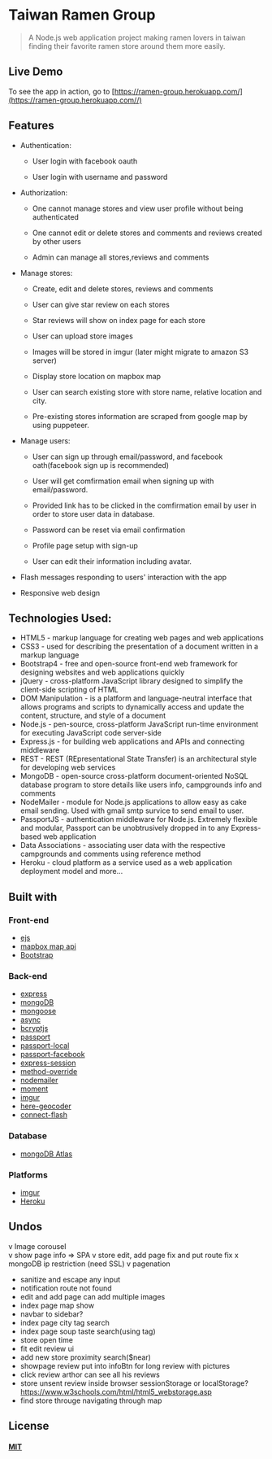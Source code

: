 # Taiwan Ramen Group

> A Node.js web application project making ramen lovers in taiwan finding their favorite ramen store around them more easily.

## Live Demo

To see the app in action, go to [https://ramen-group.herokuapp.com/](https://ramen-group.herokuapp.com//)

## Features

* Authentication:

  * User login with facebook oauth
  
  * User login with username and password

* Authorization:

  * One cannot manage stores and view user profile without being authenticated

  * One cannot edit or delete stores and comments and reviews created by other users

  * Admin can manage all stores,reviews and comments

* Manage stores:

  * Create, edit and delete stores, reviews and comments

  * User can give star review on each stores

  * Star reviews will show on index page for each store

  * User can upload store images

  * Images will be stored in imgur (later might migrate to amazon S3 server)

  * Display store location on mapbox map
  
  * User can search existing store with store name, relative location and city.

  * Pre-existing stores information are scraped from google map by using puppeteer.


* Manage users:

  * User can sign up through email/password, and facebook oath(facebook sign up is recommended)

  * User will get comfirmation email when signing up with email/password.

  * Provided link  has to be clicked in the comfirmation email by user in order to store user data in database.

  * Password can be reset via email confirmation

  * Profile page setup with sign-up

  * User can edit their information including avatar.


* Flash messages responding to users' interaction with the app

* Responsive web design

## Technologies Used:
* HTML5 - markup language for creating web pages and web applications
* CSS3 - used for describing the presentation of a document written in a markup language
* Bootstrap4 - free and open-source front-end web framework for designing websites and web applications quickly
* jQuery - cross-platform JavaScript library designed to simplify the client-side scripting of HTML
* DOM Manipulation - is a platform and language-neutral interface that allows programs and scripts to dynamically access and update the content, structure, and style of a document
* Node.js - pen-source, cross-platform JavaScript run-time environment for executing JavaScript code server-side
* Express.js - for building web applications and APIs and connecting middleware
* REST - REST (REpresentational State Transfer) is an architectural style for developing web services
* MongoDB - open-source cross-platform document-oriented NoSQL database program to store details like users info, campgrounds info and comments
* NodeMailer - module for Node.js applications to allow easy as cake email sending. Used with gmail smtp survice to send email to user.
* PassportJS - authentication middleware for Node.js. Extremely flexible and modular, Passport can be unobtrusively dropped in to any Express-based web application
* Data Associations - associating user data with the respective campgrounds and comments using reference method
* Heroku - cloud platform as a service used as a web application deployment model
and more...

## Built with

### Front-end

* [ejs](http://ejs.co/)
* [mapbox map api](https://docs.mapbox.com/api/)
* [Bootstrap](https://getbootstrap.com/docs/4/)

### Back-end

* [express](https://expressjs.com/)
* [mongoDB](https://www.mongodb.com/)
* [mongoose](http://mongoosejs.com/)
* [async](http://caolan.github.io/async/)
* [bcryptjs](https://www.npmjs.com/package/bcryptjs)
* [passport](http://www.passportjs.org/)
* [passport-local](https://github.com/jaredhanson/passport-local#passport-local)
* [passport-facebook](https://github.com/jaredhanson/passport-facebook)
* [express-session](https://github.com/expressjs/session#express-session)
* [method-override](https://github.com/expressjs/method-override#method-override)
* [nodemailer](https://nodemailer.com/about/)
* [moment](https://momentjs.com/)
* [imgur](https://api.imgur.com/)
* [here-geocoder](https://developer.here.com/)
* [connect-flash](https://github.com/jaredhanson/connect-flash#connect-flash)

### Database

* [mongoDB Atlas](https://cloud.mongodb.com/)

### Platforms

* [imgur](https://api.imgur.com/)
* [Heroku](https://www.heroku.com/)

## Undos
v Image corousel  
v show page info => SPA 
v  store edit, add page fix and put route fix 
x  mongoDB ip restriction (need SSL)
v  pagenation
*  sanitize and escape any input
*  notification route not found
*  edit and add  page can add multiple images
*  index page map show
*  navbar to sidebar?
*  index page city tag search
*  index page soup taste search(using tag)
*  store open time
*  fit edit review ui
*  add new store proximity search($near)
*  showpage review put into infoBtn for long review with pictures
*  click review arthor can see all his reviews
*  store unsent review inside browser sessionStorage or localStorage? https://www.w3schools.com/html/html5_webstorage.asp
*  find store througe navigating through map
## License

#### [MIT](./LICENSE)